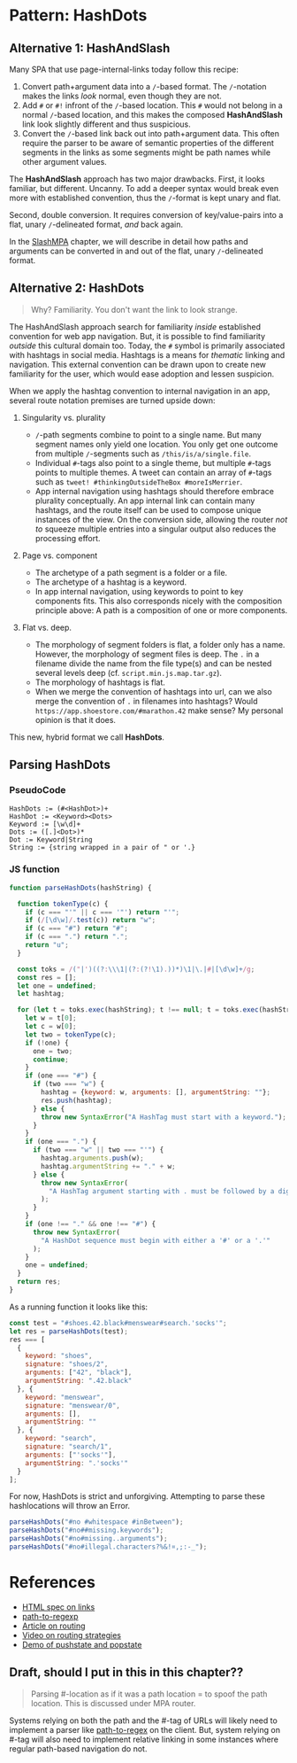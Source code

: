 # Pattern: HashDots

## Alternative 1: HashAndSlash

Many SPA that use page-internal-links today follow this recipe:
1. Convert path+argument data into a `/`-based format.
   The `/`-notation makes the links *look* normal, even though they are not.
2. Add `#` or `#!` infront of the `/`-based location.
   This `#` would not belong in a normal `/`-based location, and 
   this makes the composed **HashAndSlash** link look slightly different and thus suspicious.
3. Convert the `/`-based link back out into path+argument data.
   This often require the parser to be aware of semantic properties of the different segments
   in the links as some segments might be path names while other argument values.
   
The **HashAndSlash** approach has two major drawbacks.
First, it looks familiar, but different. Uncanny. 
To add a deeper syntax would break even more with established convention,
thus the `/`-format is kept unary and flat.

Second, double conversion. 
It requires conversion of key/value-pairs into a flat, unary `/`-delineated format,
*and* back again.
                          
In the [SlashMPA](todo) chapter, we will describe in detail how paths and arguments can be converted
in and out of the flat, unary `/`-delineated format.

## Alternative 2: HashDots

> Why? Familiarity. You don't want the link to look strange.

The HashAndSlash approach search for familiarity *inside* established convention for web app navigation.
But, it is possible to find familiarity *outside* this cultural domain too.
Today, the `#` symbol is primarily associated with hashtags in social media.
Hashtags is a means for *thematic* linking and navigation.
This external convention can be drawn upon to create new familiarity for the user, 
which would ease adoption and lessen suspicion.

When we apply the hashtag convention to internal navigation in an app,
several route notation premises are turned upside down:

1. Singularity vs. plurality
   * `/`-path segments combine to point to a single name. But many segment names only yield one location.
   You only get one outcome from multiple `/`-segments such as `/this/is/a/single.file`.
   * Individual `#`-tags also point to a single theme, but multiple `#`-tags points to multiple themes.
   A tweet can contain an array of `#`-tags such as `tweet! #thinkingOutsideTheBox #moreIsMerrier`.
   * App internal navigation using hashtags should therefore embrace plurality conceptually.
   An app internal link can contain many hashtags, and the route itself can be used to compose
   unique instances of the view.
   On the conversion side, allowing the router *not to* squeeze multiple entries into a singular output
   also reduces the processing effort.

2. Page vs. component
   * The archetype of a path segment is a folder or a file.
   * The archetype of a hashtag is a keyword.
   * In app internal navigation, using keywords to point to key components fits.
   This also corresponds nicely with the composition principle above: 
   A path is a composition of one or more components.

3. Flat vs. deep.
   * The morphology of segment folders is flat, a folder only has a name.
   However, the morphology of segment files is deep. The `.` in a filename divide 
   the name from the file type(s) and can be nested several levels deep (cf. `script.min.js.map.tar.gz`).
   * The morphology of hashtags is flat. 
   * When we merge the convention of hashtags into url, can we also merge the convention of `.` in 
   filenames into hashtags? Would `https://app.shoestore.com/#marathon.42` make sense? 
   My personal opinion is that it does.

This new, hybrid format we call **HashDots**.

## Parsing HashDots

### PseudoCode
```
HashDots := (#<HashDot>)+
HashDot := <Keyword><Dots>
Keyword := [\w\d]+
Dots := ([.]<Dot>)*
Dot := Keyword|String
String := {string wrapped in a pair of " or '.}
```

### JS function
```javascript
function parseHashDots(hashString) {

  function tokenType(c) {
    if (c === "'" || c === '"') return "'";
    if (/[\d\w]/.test(c)) return "w";
    if (c === "#") return "#";
    if (c === ".") return ".";
    return "u";
  }

  const toks = /("|')((?:\\\1|(?:(?!\1).))*)\1|\.|#|[\d\w]+/g;
  const res = [];
  let one = undefined;
  let hashtag;

  for (let t = toks.exec(hashString); t !== null; t = toks.exec(hashString)) {
    let w = t[0];
    let c = w[0];
    let two = tokenType(c);
    if (!one) {
      one = two;
      continue;
    }
    if (one === "#") {
      if (two === "w") {
        hashtag = {keyword: w, arguments: [], argumentString: ""};
        res.push(hashtag);
      } else {
        throw new SyntaxError("A HashTag must start with a keyword.");
      }
    }
    if (one === ".") {
      if (two === "w" || two === "'") {
        hashtag.arguments.push(w);
        hashtag.argumentString += "." + w;
      } else {
        throw new SyntaxError(
          "A HashTag argument starting with . must be followed by a digitword or a \"/'string."
        );
      }
    }
    if (one !== "." && one !== "#") {
      throw new SyntaxError(
        "A HashDot sequence must begin with either a '#' or a '.'"
      );
    }
    one = undefined;
  }
  return res;
}
```
As a running function it looks like this:
```javascript
const test = "#shoes.42.black#menswear#search.'socks'";
let res = parseHashDots(test);
res === [
  {
    keyword: "shoes",
    signature: "shoes/2",
    arguments: ["42", "black"],
    argumentString: ".42.black"
  }, {
    keyword: "menswear",
    signature: "menswear/0",
    arguments: [],
    argumentString: ""
  }, {
    keyword: "search",
    signature: "search/1",
    arguments: ["'socks'"],
    argumentString: ".'socks'"
  }
];
```
For now, HashDots is strict and unforgiving. Attempting to parse these hashlocations will throw an Error.
```javascript
parseHashDots("#no #whitespace #inBetween");
parseHashDots("#no##missing.keywords");
parseHashDots("#no#missing..arguments");
parseHashDots("#no#illegal.characters?%&!¤,;:-_");
```

# References

 * [HTML spec on links](https://www.w3.org/TR/html4/struct/links.html)
 * [path-to-regexp](https://github.com/pillarjs/path-to-regexp)
 * [Article on routing](http://krasimirtsonev.com/blog/article/deep-dive-into-client-side-routing-navigo-pushstate-hash)
 * [Video on routing strategies](https://codecraft.tv/courses/angular/routing/routing-strategies/)
 * [Demo of pushstate and popstate](https://geeklaunch.net/pushstate-and-popstate/)
 
 
## Draft, should I put in this in this chapter??

> Parsing #-location as if it was a path location = to spoof the path location.
> This is discussed under MPA router.

Systems relying on both the path and the #-tag of URLs will likely need to implement a parser
like [path-to-regex](https://github.com/pillarjs/path-to-regexp) on the client.
But, system relying on #-tag will also need to implement relative linking in some instances where
regular path-based navigation do not.

 